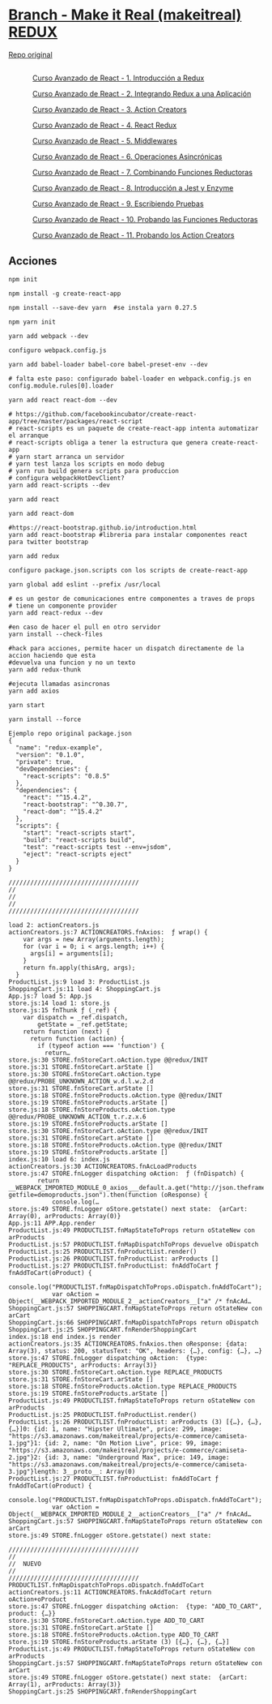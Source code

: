 
<!--
README.md branch makeitreal 1.0.0
Curso Avanzado de React - 1. Introducción a Redux
https://www.youtube.com/watch?v=RZNNu2pO49g
-->
<h1>
    <a href="https://github.com/eacevedof/prj_reactjs/tree/makeitreal">Branch - Make it Real (makeitreal) REDUX</a>
</h1>
    <a href="https://github.com/makeitrealcamp/redux-example/blob/master/package.json">Repo original</a>
<h2>
    
</h2>
<ul>
    <ol>    
        <a href="https://www.youtube.com/watch?v=RZNNu2pO49g">Curso Avanzado de React - 1. Introducción a Redux</a>
    </ol>
    <ol>    
        <a href="https://www.youtube.com/watch?v=aaMoVAcP5-w">Curso Avanzado de React - 2. Integrando Redux a una Aplicación</a>
    </ol>    
    <ol>    
        <a href="https://www.youtube.com/watch?v=5ewsUa1nfiU">Curso Avanzado de React - 3. Action Creators</a>
    </ol>    
    <ol>    
        <a href="https://www.youtube.com/watch?v=dAm3jicYvR8">Curso Avanzado de React - 4. React Redux</a>
    </ol>    
    <ol>    
        <a href="https://www.youtube.com/watch?v=szelbsBXxfs">Curso Avanzado de React - 5. Middlewares</a>
    </ol>    
    <ol>    
        <a href="https://www.youtube.com/watch?v=dRlD0YqU6w4">Curso Avanzado de React - 6. Operaciones Asincrónicas</a>
    </ol>                    
    <ol>    
        <a href="https://www.youtube.com/watch?v=G_dbuk9B2pQ">Curso Avanzado de React - 7. Combinando Funciones Reductoras</a>
    </ol>                    
    <ol>    
        <a href="https://www.youtube.com/watch?v=phuXKvUsYi8">Curso Avanzado de React - 8. Introducción a Jest y Enzyme</a>
    </ol>                    
    <ol>    
        <a href="https://www.youtube.com/watch?v=Tos2l5uTBjA">Curso Avanzado de React - 9. Escribiendo Pruebas</a>
    </ol>                    
    <ol>    
        <a href="https://www.youtube.com/watch?v=XaXFAVnb5ok">Curso Avanzado de React - 10. Probando las Funciones Reductoras</a>
    </ol>
    <ol>    
        <a href="https://www.youtube.com/watch?v=h7dFY-8XNxY">Curso Avanzado de React - 11. Probando los Action Creators</a>
    </ol>
</ul>

<h2>Acciones</h2>

```
npm init

npm install -g create-react-app

npm install --save-dev yarn  #se instala yarn 0.27.5

npm yarn init 

yarn add webpack --dev

configuro webpack.config.js

yarn add babel-loader babel-core babel-preset-env --dev

# falta este paso: configurado babel-loader en webpack.config.js en config.module.rules[0].loader

yarn add react react-dom --dev

# https://github.com/facebookincubator/create-react-app/tree/master/packages/react-script
# react-scripts es un paquete de create-react-app intenta automatizar el arranque
# react-scripts obliga a tener la estructura que genera create-react-app
# yarn start arranca un servidor
# yarn test lanza los scripts en modo debug
# yarn run build genera scripts para produccion
# configura webpackHotDevClient?
yarn add react-scripts --dev

yarn add react

yarn add react-dom

#https://react-bootstrap.github.io/introduction.html
yarn add react-bootstrap #libreria para instalar componentes react para twitter bootstrap

yarn add redux

configuro package.json.scripts con los scripts de create-react-app

yarn global add eslint --prefix /usr/local

# es un gestor de comunicaciones entre componentes a traves de props
# tiene un componente provider
yarn add react-redux --dev

#en caso de hacer el pull en otro servidor
yarn install --check-files

#hack para acciones, permite hacer un dispatch directamente de la accion haciendo que esta
#devuelva una funcion y no un texto
yarn add redux-thunk

#ejecuta llamadas asincronas
yarn add axios

yarn start

yarn install --force

```

```
Ejemplo repo original package.json
{
  "name": "redux-example",
  "version": "0.1.0",
  "private": true,
  "devDependencies": {
    "react-scripts": "0.8.5"
  },
  "dependencies": {
    "react": "^15.4.2",
    "react-bootstrap": "^0.30.7",
    "react-dom": "^15.4.2"
  },
  "scripts": {
    "start": "react-scripts start",
    "build": "react-scripts build",
    "test": "react-scripts test --env=jsdom",
    "eject": "react-scripts eject"
  }
}
```

```
////////////////////////////////////
//
//
//
////////////////////////////////////

load 2: actionCreators.js
actionCreators.js:7 ACTIONCREATORS.fnAxios:  ƒ wrap() {
    var args = new Array(arguments.length);
    for (var i = 0; i < args.length; i++) {
      args[i] = arguments[i];
    }
    return fn.apply(thisArg, args);
  }
ProductList.js:9 load 3: ProductList.js
ShoppingCart.js:11 load 4: ShoppingCart.js
App.js:7 load 5: App.js
store.js:14 load 1: store.js
store.js:15 fnThunk ƒ (_ref) {
    var dispatch = _ref.dispatch,
        getState = _ref.getState;
    return function (next) {
      return function (action) {
        if (typeof action === 'function') {
          return…
store.js:30 STORE.fnStoreCart.oAction.type @@redux/INIT
store.js:31 STORE.fnStoreCart.arState []
store.js:30 STORE.fnStoreCart.oAction.type @@redux/PROBE_UNKNOWN_ACTION_w.d.l.w.2.d
store.js:31 STORE.fnStoreCart.arState []
store.js:18 STORE.fnStoreProducts.oAction.type @@redux/INIT
store.js:19 STORE.fnStoreProducts.arState []
store.js:18 STORE.fnStoreProducts.oAction.type @@redux/PROBE_UNKNOWN_ACTION_t.r.z.x.6
store.js:19 STORE.fnStoreProducts.arState []
store.js:30 STORE.fnStoreCart.oAction.type @@redux/INIT
store.js:31 STORE.fnStoreCart.arState []
store.js:18 STORE.fnStoreProducts.oAction.type @@redux/INIT
store.js:19 STORE.fnStoreProducts.arState []
index.js:10 load 6: index.js
actionCreators.js:30 ACTIONCREATORS.fnAcLoadProducts
store.js:47 STORE.fnLogger dispatching oAction:  ƒ (fnDispatch) {
        return __WEBPACK_IMPORTED_MODULE_0_axios___default.a.get("http://json.theframework.es/index.php?getfile=demoproducts.json").then(function (oResponse) {
            console.log(…
store.js:49 STORE.fnLogger oStore.getstate() next state:  {arCart: Array(0), arProducts: Array(0)}
App.js:11 APP.App.render
ProductList.js:49 PRODUCTLIST.fnMapStateToProps return oStateNew con arProducts
ProductList.js:57 PRODUCTLIST.fnMapDispatchToProps devuelve oDispatch
ProductList.js:25 PRODUCTLIST.fnProductList.render()
ProductList.js:26 PRODUCTLIST.fnProductList: arProducts []
ProductList.js:27 PRODUCTLIST.fnProductList: fnAddToCart ƒ fnAddToCart(oProduct) {
            console.log("PRODUCTLIST.fnMapDispatchToProps.oDispatch.fnAddToCart");
            var oAction = Object(__WEBPACK_IMPORTED_MODULE_2__actionCreators__["a" /* fnAcAd…
ShoppingCart.js:57 SHOPPINGCART.fnMapStateToProps return oStateNew con arCart
ShoppingCart.js:66 SHOPPINGCART.fnMapDispatchToProps return oDispatch
ShoppingCart.js:25 SHOPPINGCART.fnRenderShoppingCart
index.js:18 end index.js render
actionCreators.js:35 ACTIONCREATORS.fnAxios.then oResponse: {data: Array(3), status: 200, statusText: "OK", headers: {…}, config: {…}, …}
store.js:47 STORE.fnLogger dispatching oAction:  {type: "REPLACE_PRODUCTS", arProducts: Array(3)}
store.js:30 STORE.fnStoreCart.oAction.type REPLACE_PRODUCTS
store.js:31 STORE.fnStoreCart.arState []
store.js:18 STORE.fnStoreProducts.oAction.type REPLACE_PRODUCTS
store.js:19 STORE.fnStoreProducts.arState []
ProductList.js:49 PRODUCTLIST.fnMapStateToProps return oStateNew con arProducts
ProductList.js:25 PRODUCTLIST.fnProductList.render()
ProductList.js:26 PRODUCTLIST.fnProductList: arProducts (3) [{…}, {…}, {…}]0: {id: 1, name: "Hipster Ultimate", price: 299, image: "https://s3.amazonaws.com/makeitreal/projects/e-commerce/camiseta-1.jpg"}1: {id: 2, name: "On Motion Live", price: 99, image: "https://s3.amazonaws.com/makeitreal/projects/e-commerce/camiseta-2.jpg"}2: {id: 3, name: "Underground Max", price: 149, image: "https://s3.amazonaws.com/makeitreal/projects/e-commerce/camiseta-3.jpg"}length: 3__proto__: Array(0)
ProductList.js:27 PRODUCTLIST.fnProductList: fnAddToCart ƒ fnAddToCart(oProduct) {
            console.log("PRODUCTLIST.fnMapDispatchToProps.oDispatch.fnAddToCart");
            var oAction = Object(__WEBPACK_IMPORTED_MODULE_2__actionCreators__["a" /* fnAcAd…
ShoppingCart.js:57 SHOPPINGCART.fnMapStateToProps return oStateNew con arCart
store.js:49 STORE.fnLogger oStore.getstate() next state:  

////////////////////////////////////
//
//  NUEVO
//
////////////////////////////////////
PRODUCTLIST.fnMapDispatchToProps.oDispatch.fnAddToCart
actionCreators.js:11 ACTIONCREATORS.fnAcAddToCart return oAction+oProduct
store.js:47 STORE.fnLogger dispatching oAction:  {type: "ADD_TO_CART", product: {…}}
store.js:30 STORE.fnStoreCart.oAction.type ADD_TO_CART
store.js:31 STORE.fnStoreCart.arState []
store.js:18 STORE.fnStoreProducts.oAction.type ADD_TO_CART
store.js:19 STORE.fnStoreProducts.arState (3) [{…}, {…}, {…}]
ProductList.js:49 PRODUCTLIST.fnMapStateToProps return oStateNew con arProducts
ShoppingCart.js:57 SHOPPINGCART.fnMapStateToProps return oStateNew con arCart
store.js:49 STORE.fnLogger oStore.getstate() next state:  {arCart: Array(1), arProducts: Array(3)}
ShoppingCart.js:25 SHOPPINGCART.fnRenderShoppingCart

```

